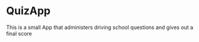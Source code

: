 # QuizApp
This is a small App that administers driving school questions and gives out a final score

